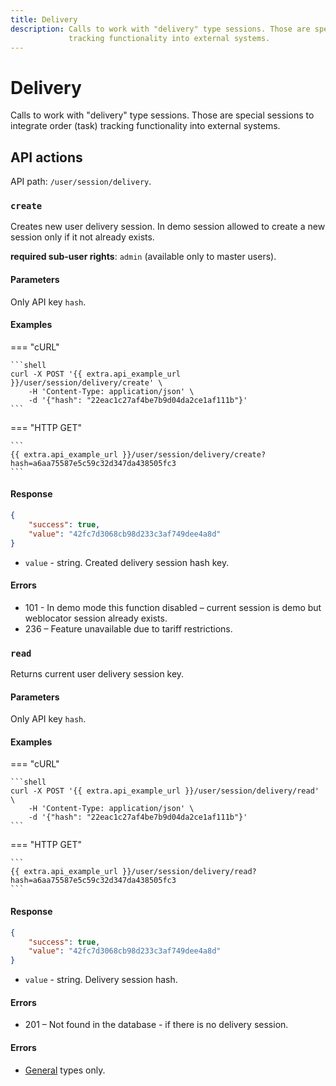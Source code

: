 ```yaml
---
title: Delivery
description: Calls to work with "delivery" type sessions. Those are special sessions to integrate order (task) 
             tracking functionality into external systems.
---
```


# Delivery

Calls to work with "delivery" type sessions. Those are special sessions to integrate order (task) 
tracking functionality into external systems.


## API actions

API path: `/user/session/delivery`.

### `create`

Creates new user delivery session.
In demo session allowed to create a new session only if it not already exists.

**required sub-user rights**: `admin` (available only to master users).

#### Parameters

Only API key `hash`.

#### Examples

=== "cURL"

    ```shell
    curl -X POST '{{ extra.api_example_url }}/user/session/delivery/create' \
        -H 'Content-Type: application/json' \
        -d '{"hash": "22eac1c27af4be7b9d04da2ce1af111b"}'
    ```
    
=== "HTTP GET"

    ```
    {{ extra.api_example_url }}/user/session/delivery/create?hash=a6aa75587e5c59c32d347da438505fc3
    ```

#### Response

```json
{
    "success": true,
    "value": "42fc7d3068cb98d233c3af749dee4a8d"
}
```

* `value` - string. Created delivery session hash key.

#### Errors

* 101 - In demo mode this function disabled – current session is demo but weblocator session already exists.
* 236 – Feature unavailable due to tariff restrictions.


### `read`

Returns current user delivery session key.

#### Parameters

Only API key `hash`.

#### Examples

=== "cURL"

    ```shell
    curl -X POST '{{ extra.api_example_url }}/user/session/delivery/read' \
        -H 'Content-Type: application/json' \
        -d '{"hash": "22eac1c27af4be7b9d04da2ce1af111b"}'
    ```
    
=== "HTTP GET"

    ```
    {{ extra.api_example_url }}/user/session/delivery/read?hash=a6aa75587e5c59c32d347da438505fc3
    ```

#### Response

```json
{
    "success": true,
    "value": "42fc7d3068cb98d233c3af749dee4a8d"
}
```

* `value` - string. Delivery session hash.

#### Errors

* 201 – Not found in the database - if there is no delivery session.

#### Errors

* [General](../../../../getting-started/introduction.md#error-codes) types only.
